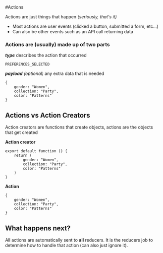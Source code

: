#Actions

Actions are just things that happen *(seriously, that's it)*
- Most actions are user events (clicked a button, submitted a form, etc...)
- Can also be other events such as an API call returning data

### Actions are (usually) made up of two parts


***type*** describes the action that occurred
```$xslt
PREFERENCES_SELECTED
```

***payload*** *(optional)* any extra data that is needed
```$xslt
{
    gender: "Women",
    collection: "Party",
    color: "Patterns"
}
```

## Actions vs Action Creators

Action creators are functions that create objects, actions are the objects that get created

**Action creator**
```$xslt
export default function () {
    return (
        gender: "Women",
        collection: "Party",
        color: "Patterns"
    )
}
```

**Action**
```$xslt
{
    gender: "Women",
    collection: "Party",
    color: "Patterns"
}
```

## What happens next?

All actions are automatically sent to **all** reducers. It is the reducers job to determine how to handle that action 
(can also just ignore it).